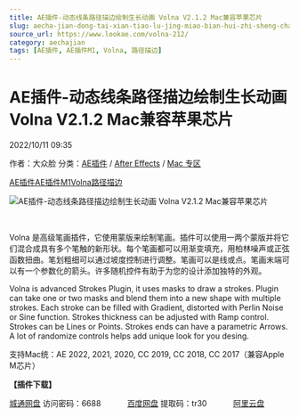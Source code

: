 ```yaml
---
title: AE插件-动态线条路径描边绘制生长动画 Volna V2.1.2 Mac兼容苹果芯片
slug: aecha-jian-dong-tai-xian-tiao-lu-jing-miao-bian-hui-zhi-sheng-chang-dong-hua-volna-v2-1-2-macjian-rong-ping-guo-xin-pian
source_url: https://www.lookae.com/volna-212/
category: aechajian
tags: [AE插件, AE插件M1, Volna, 路径描边]
---
```

# AE插件-动态线条路径描边绘制生长动画 Volna V2.1.2 Mac兼容苹果芯片

2022/10/11 09:35

作者：大众脸
分类：[AE插件](https://www.lookae.com/after-effects/aechajian/) / [After Effects](https://www.lookae.com/after-effects/) / [Mac 专区](https://www.lookae.com/mac-osx/)

[AE插件](https://www.lookae.com/tag/ae%e6%8f%92%e4%bb%b6/)[AE插件M1](https://www.lookae.com/tag/aem1/)[Volna](https://www.lookae.com/tag/volna/)[路径描边](https://www.lookae.com/tag/%e8%b7%af%e5%be%84%e6%8f%8f%e8%be%b9/)

![AE插件-动态线条路径描边绘制生长动画 Volna V2.1.2 Mac兼容苹果芯片](https://www.lookae.com/wp-content/uploads/2021/10/volna-V2.jpg "AE插件-动态线条路径描边绘制生长动画 Volna V2.1.2 Mac兼容苹果芯片-LookAE.com")

[﻿﻿﻿](https://cloud.video.taobao.com//play/u/705956171/p/1/e/6/t/1/334216310237.mp4)

Volna 是高级笔画插件，它使用蒙版来绘制笔画。插件可以使用一两个蒙版并将它们混合成具有多个笔触的新形状。每个笔画都可以用渐变填充，用柏林噪声或正弦函数扭曲。笔划粗细可以通过坡度控制进行调整。笔画可以是线或点。笔画末端可以有一个参数化的箭头。许多随机控件有助于为您的设计添加独特的外观。

Volna is advanced Strokes Plugin, it uses masks to draw a strokes. Plugin can take one or two masks and blend them into a new shape with multiple strokes. Each stroke can be filled with Gradient, distorted with Perlin Noise or Sine function. Strokes thickness can be adjusted with Ramp control. Strokes can be Lines or Points. Strokes ends can have a parametric Arrows. A lot of randomize controls helps add unique look for you desing.

支持Mac统：AE 2022, 2021, 2020, CC 2019, CC 2018, CC 2017（兼容Apple M芯片）

**【插件下载】**

[城通网盘](https://url70.ctfile.com/f/2827370-692474144-1f5736?p=4431) 访问密码：6688            [百度网盘](https://pan.baidu.com/s/1MnDiLUYYz31f7GkFtc5hFA?pwd=tr30) 提取码：tr30            [阿里云盘](https://www.aliyundrive.com/s/55FQWU5i7po)
